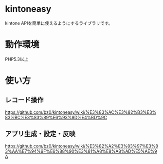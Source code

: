 # kintoneasy
kintone APIを簡単に使えるようにするライブラリです。

# 動作環境

PHP5.3以上

# 使い方

## レコード操作 
https://github.com/bz0/kintoneasy/wiki/%E3%83%AC%E3%82%B3%E3%83%BC%E3%83%89%E6%93%8D%E4%BD%9C

## アプリ生成・設定・反映
https://github.com/bz0/kintoneasy/wiki/%E3%82%A2%E3%83%97%E3%83%AA%E7%94%9F%E6%88%90%E3%81%A8%E8%A8%AD%E5%AE%9A

